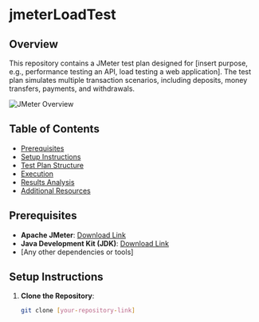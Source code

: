 # jmeterLoadTest

## Overview

This repository contains a JMeter test plan designed for [insert purpose, e.g., performance testing an API, load testing a web application]. The test plan simulates multiple transaction scenarios, including deposits, money transfers, payments, and withdrawals.

![JMeter Overview](C:\Users\User\OneDrive\Desktop)

## Table of Contents

- [Prerequisites](#prerequisites)
- [Setup Instructions](#setup-instructions)
- [Test Plan Structure](#test-plan-structure)
- [Execution](#execution)
- [Results Analysis](#results-analysis)
- [Additional Resources](#additional-resources)

## Prerequisites

- **Apache JMeter**: [Download Link](https://jmeter.apache.org/download_jmeter.cgi)
- **Java Development Kit (JDK)**: [Download Link](https://www.oracle.com/java/technologies/javase-jdk11-downloads.html)
- [Any other dependencies or tools]

## Setup Instructions

1. **Clone the Repository**:
   ```bash
   git clone [your-repository-link]
